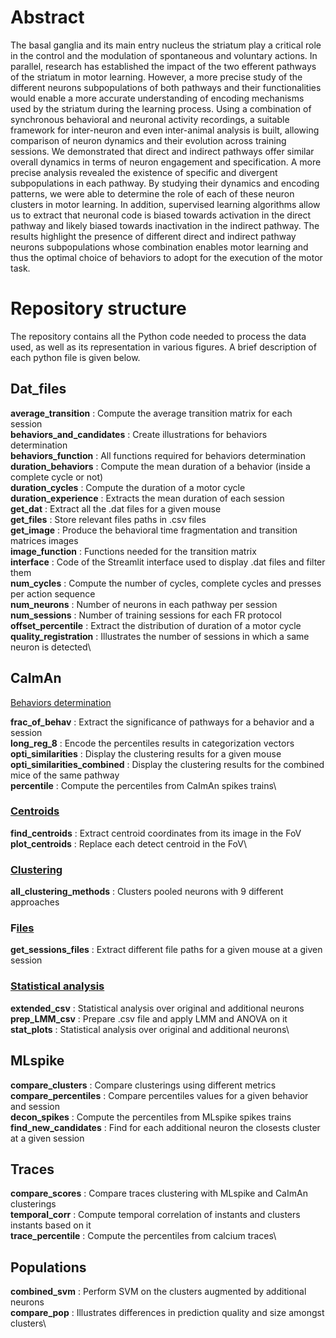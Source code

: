# Abstract
The basal ganglia and its main entry nucleus the striatum play a critical role in the control and the modulation of spontaneous and voluntary actions. 
In parallel, research has established the impact of the two efferent pathways of the striatum in motor learning. However, a more precise study of the different neurons subpopulations of both pathways and their functionalities would
enable a more accurate understanding of encoding mechanisms used by the striatum during the
learning process. Using a combination of synchronous behavioral and neuronal activity 
recordings, a suitable framework for inter-neuron and even inter-animal analysis is built, allowing
comparison of neuron dynamics and their evolution across training sessions. We demonstrated
that direct and indirect pathways offer similar overall dynamics in terms of neuron engagement
and specification. A more precise analysis revealed the existence of specific and divergent 
subpopulations in each pathway. By studying their dynamics and encoding patterns, we were able
to determine the role of each of these neuron clusters in motor learning. In addition, supervised learning algorithms allow us to extract that neuronal code is biased towards activation in
the direct pathway and likely biased towards inactivation in the indirect pathway. The results
highlight the presence of different direct and indirect pathway neurons subpopulations whose
combination enables motor learning and thus the optimal choice of behaviors to adopt for the
execution of the motor task.


# Repository structure
The repository contains all the Python code needed to process the data used, as well as its representation in various figures. A brief description of each python file is given below.

## Dat_files
**average_transition** : Compute the average transition matrix for each session\
**behaviors_and_candidates** : Create illustrations for behaviors determination\
**behaviors_function** : All functions required for behaviors determination\
**duration_behaviors** : Compute the mean duration of a behavior (inside a complete cycle or not)\
**duration_cycles** : Compute the duration of a motor cycle \
**duration_experience** : Extracts the mean duration of each session \
**get_dat** : Extract all the .dat files for a given mouse \
**get_files** : Store relevant files paths in .csv files\
**get_image** : Produce the behavioral time fragmentation and transition matrices images\
**image_function** : Functions needed for the transition matrix \
**interface** : Code of the Streamlit interface used to display .dat files and filter them\
**num_cycles** : Compute the number of cycles, complete cycles and presses per action sequence\
**num_neurons** : Number of neurons in each pathway per session \
**num_sessions** : Number of training sessions for each FR protocol \
**offset_percentile** : Extract the distribution of duration of a motor cycle \
**quality_registration** : Illustrates the number of sessions in which a same neuron is detected\

## CaImAn

<ins>Behaviors determination<ins>

**frac_of_behav** : Extract the significance of pathways for a behavior and a session\
**long_reg_8** : Encode the percentiles results in categorization vectors\
**opti_similarities** : Display the clustering results for a given mouse\
**opti_similarities_combined** : Display the clustering results for the combined mice of the same pathway\
**percentile** : Compute the percentiles from CaImAn spikes trains\

### <ins>Centroids<ins>

**find_centroids** : Extract centroid coordinates from its image in the FoV\
**plot_centroids** : Replace each detect centroid in the FoV\

### <ins>Clustering<ins>

**all_clustering_methods** : Clusters pooled neurons with 9 different approaches

### F<ins>iles<ins>

**get_sessions_files** : Extract different file paths for a given mouse at a given session

### <ins>Statistical analysis<ins>

**extended_csv** : Statistical analysis over original and additional neurons\
**prep_LMM_csv** : Prepare .csv file and apply LMM and ANOVA on it\
**stat_plots** : Statistical analysis over original and additional neurons\

## MLspike

**compare_clusters** : Compare clusterings using different metrics \
**compare_percentiles** : Compare percentiles values for a given behavior and session \
**decon_spikes** : Compute the percentiles from MLspike spikes trains\
**find_new_candidates** : Find for each additional neuron the closests cluster at a given session

## Traces

**compare_scores** : Compare traces clustering with MLspike and CaImAn clusterings\
**temporal_corr** : Compute temporal correlation of instants and clusters instants based on it \
**trace_percentile** : Compute the percentiles from calcium traces\

## Populations

**combined_svm** : Perform SVM on the clusters augmented by additional neurons\
**compare_pop** : Illustrates differences in prediction quality and size amongst clusters\


